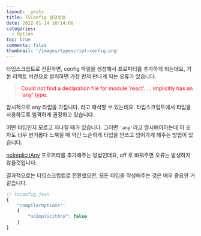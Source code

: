 ```yaml
---
layout: _posts
title: TSConfig 설정방법
date: 2022-01-14 16:14:08
categories:
  - Option
toc: true
comments: false
thumbnail: '/images/typescript-config.png'
---
```


타입스크립트로 전환하면, config 파일을 생성해서 프로퍼티를 추가하게 되는데요,
기본 리액트 버전으로 설치하면 가장 먼저 만나게 되는 오류가 있습니다.
<!-- more -->

> <span style='color:red'> Could not find a declaration file for module 'react'.
> ...
> implicitly has an 'any' type. </span>

암시적으로 any 타입을 가집니다. 라고 해석할 수 있는데요.
타입스크립트에서 타입을 사용하도록 엄격하게 권장하고 있습니다.

어떤 타입인지 모르고 지나칠 때가 있습니다. 그러면 `'any'`라고 명시해야하는데 이 조차도 너무 번거롭다 느껴질 때 약간 느슨하게 타입을 안쓰고 넘어가게 해주는 방법이 있습니다.

[noImplicitAny](https://www.typescriptlang.org/tsconfig#noImplicitAny) 프로퍼티를 추가해주는 방법인데요, off 로 바꿔주면 오류는 발생하지 않을것입니다.

결과적으로는 타입스크립트로 전환했으면, 모든 타입을 작성해주는 것은 매우 중요한 거 같습니다.

```js
// tsconfig.json
{
    "compilerOptions":
    {
        "noImplicitAny": false
    }
}
```
